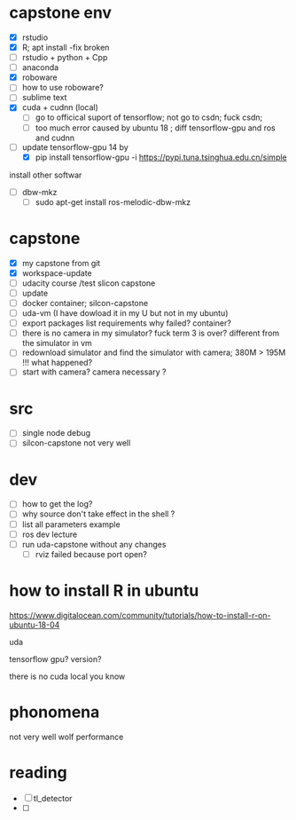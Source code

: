 # capstone env 

- [x] rstudio
- [x] R; apt install -fix broken
- [ ] rstudio + python + Cpp
- [ ] anaconda
- [x] roboware
- [ ] how to use roboware?
- [ ] sublime text
- [x] cuda + cudnn (local)
  - [ ] go to officical suport of tensorflow; not go to csdn; fuck csdn; 
  - [ ] too much error caused by ubuntu 18 ; diff tensorflow-gpu and ros and cudnn
- [ ] update tensorflow-gpu 14 by 
  - [x] pip install tensorflow-gpu -i https://pypi.tuna.tsinghua.edu.cn/simple

install other softwar

- [ ] dbw-mkz
  - [ ] sudo apt-get install ros-melodic-dbw-mkz

# capstone

- [x] my capstone from git
- [x] workspace-update
- [ ] udacity course /test slicon capstone
- [ ] update 
- [ ] docker container; silcon-capstone
- [ ] uda-vm (I have dowload it in my U but not in my ubuntu)
- [ ]  export packages list requirements why failed? container?
- [ ] there is no camera in my simulator? fuck term 3 is over? different from the simulator in vm
- [ ] redownload simulator and find the simulator with camera; 380M > 195M !!! what happened?
- [ ] start with camera? camera necessary ?

# src

- [ ] single node debug 
- [ ] silcon-capstone not very well

# dev

- [ ] how to get the log?
- [ ] why source don't take effect in the shell ?
- [ ] list all parameters example
- [ ] ros dev lecture
- [ ] run uda-capstone without any changes
  - [ ] rviz failed because port open?

# how to install R in ubuntu 

https://www.digitalocean.com/community/tutorials/how-to-install-r-on-ubuntu-18-04

uda

tensorflow gpu? version?

there is no cuda local you know 

# phonomena

not very well wolf performance



# reading

 - [ ] tl_detector
 - [ ] 

